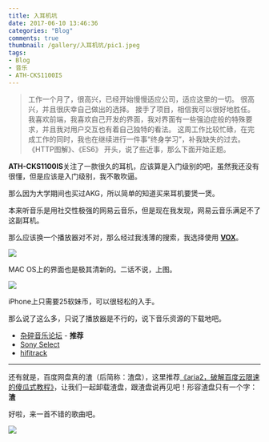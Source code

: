 ```yaml
---
title: 入耳机坑
date: 2017-06-10 13:46:36
categories: "Blog"
comments: true
thumbnail: /gallery/入耳机坑/pic1.jpeg
tags:
- Blog
- 音乐
- ATH-CKS1100IS
---
```


<!-- no node -->

<!-- more -->

>工作一个月了，很高兴，已经开始慢慢适应公司，适应这里的一切。
>很高兴，并且很庆幸自己做出的选择。
>接手了项目，相信我可以很好地胜任。
>我喜欢前端，我喜欢自己开发的界面，我对界面有一些强迫症般的特殊要求，并且我对用户交互也有着自己独特的看法。
>这周工作比较忙碌，在完成工作的同时，我也在继续进行一件事“终身学习”，补我缺失的过去。
>《HTTP图解》、《ES6》
>开头，说了些近事，那么下面开始正题。

**ATH-CKS1100IS**关注了一款很久的耳机，应该算是入门级别的吧，虽然我还没有很懂，但是应该是入门级别，我不敢吹逼。

那么因为大学期间也买过AKG，所以简单的知道买来耳机要煲一煲。

本来听音乐是用社交性极强的网易云音乐，但是现在我发现，网易云音乐满足不了这副耳机。

那么应该换一个播放器对不对，那么经过我浅薄的搜索，我选择使用 **[VOX](https://www.voxmedia.com/pages/about-vox-media)**。

![](/gallery/入耳机坑/pic2.jpeg)

MAC OS上的界面也是极其清新的。二话不说，上图。

![](/gallery/入耳机坑/pic3.jpeg)

iPhone上只需要25软妹币，可以很轻松的入手。

那么说了这么多，只说了播放器是不行的，说下音乐资源的下载地吧。

* [杂碎音乐论坛](http://www.zasv.net/) - **推荐**
* [Sony Select](http://www.sonystyle.com.cn/app/download/sonyselect/index.htm)
* [hifitrack](http://www.hifitrack.com/zh-hant)

---

还有就是，百度网盘真的渣（后简称：渣盘），这里推荐[《aria2，破解百度云限速的傻瓜式教程》](http://bbs.feng.com/forum.php?mod=viewthread&tid=10895696&extra=page1filterauthororderbydatelineorderbydateline)，让我们一起卸载渣盘，跟渣盘说再见吧！形容渣盘只有一个字：**渣**

好啦，来一首不错的歌曲吧。

[![](/gallery/入耳机坑/Folder.jpg)](https://music.163.com/#/song?id=481537710)